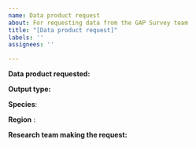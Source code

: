 ```yaml
---
name: Data product request
about: For requesting data from the GAP Survey team
title: "[Data product request]"
labels: ''
assignees: ''

---
```


**Data product requested:** 
<!-- (e.g., CPUE, biomass, temperature)  -->

**Output type:** 
<!-- (e.g., .csv, plot)   -->

**Species**:

**Region** :
<!-- (e.g., Gulf of Alaska (GOA), Aleutian Islands (AI), BS (Bering Sea))   -->

**Research team making the request:**
<!-- (PI /requester name, and tag team members with GitHub accounts, or email address if requestor does not have a GitHub account.)   -->
